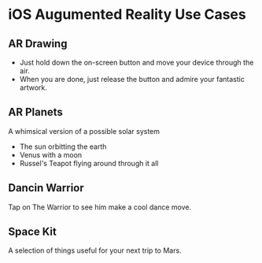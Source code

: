 # iOS Augumented Reality Use Cases

## AR Drawing
- Just hold down the on-screen button and move your device through the air. 
- When you are done, just release the button and admire your fantastic artwork.

## AR Planets
A whimsical version of a possible solar system
- The sun orbitting the earth
- Venus with a moon
- Russel's Teapot flying around through it all

## Dancin Warrior
Tap on The Warrior to see him make a cool dance move.

## Space Kit
A selection of things useful for your next trip to Mars.